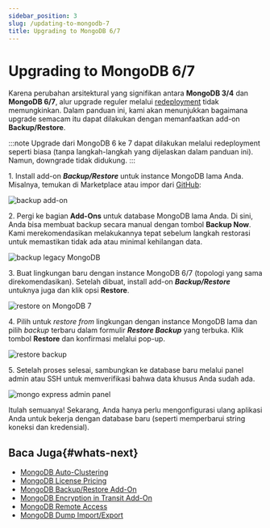 ```yaml
---
sidebar_position: 3
slug: /updating-to-mongodb-7
title: Upgrading to MongoDB 6/7
---
```

# Upgrading to MongoDB 6/7

Karena perubahan arsitektural yang signifikan antara **MongoDB 3/4** dan **MongoDB 6/7**, alur upgrade reguler melalui [redeployment](<https://docs.dewacloud.com/docs/container-redeploy/>) tidak memungkinkan. Dalam panduan ini, kami akan menunjukkan bagaimana upgrade semacam itu dapat dilakukan dengan memanfaatkan add-on **Backup/Restore**.

:::note
Upgrade dari MongoDB 6 ke 7 dapat dilakukan melalui redeployment seperti biasa (tanpa langkah-langkah yang dijelaskan dalam panduan ini). Namun, downgrade tidak didukung.
:::

1\. Install add-on _**Backup/Restore**_ untuk instance MongoDB lama Anda. Misalnya, temukan di Marketplace atau impor dari [GitHub](<https://github.com/jelastic-jps/database-backup-addon>):

<img src="https://assets.dewacloud.com/dewacloud-docs/databases/mongodb/upgrading-mongodb/upgrade-mongodb-1.png" alt="backup add-on" max-width="100%"/>

2\. Pergi ke bagian **Add-Ons** untuk database MongoDB lama Anda. Di sini, Anda bisa membuat backup secara manual dengan tombol **Backup Now**. Kami merekomendasikan melakukannya tepat sebelum langkah restorasi untuk memastikan tidak ada atau minimal kehilangan data.

<img src="https://assets.dewacloud.com/dewacloud-docs/databases/mongodb/upgrading-mongodb/upgrade-mongodb-2.png" alt="backup legacy MongoDB" max-width="100%"/>

3\. Buat lingkungan baru dengan instance MongoDB 6/7 (topologi yang sama direkomendasikan). Setelah dibuat, install add-on _**Backup/Restore**_ untuknya juga dan klik opsi **Restore**.

<img src="https://assets.dewacloud.com/dewacloud-docs/databases/mongodb/upgrading-mongodb/upgrade-mongodb-3.png" alt="restore on MongoDB 7" max-width="100%"/>

4\. Pilih untuk _restore from_ lingkungan dengan instance MongoDB lama dan pilih _backup_ terbaru dalam formulir _**Restore Backup**_ yang terbuka. Klik tombol **Restore** dan konfirmasi melalui pop-up.

<img src="https://assets.dewacloud.com/dewacloud-docs/databases/mongodb/upgrading-mongodb/upgrade-mongodb-4.png" alt="restore backup" max-width="100%"/>

5\. Setelah proses selesai, sambungkan ke database baru melalui panel admin atau SSH untuk memverifikasi bahwa data khusus Anda sudah ada.

<img src="https://assets.dewacloud.com/dewacloud-docs/databases/mongodb/upgrading-mongodb/upgrade-mongodb-5.png" alt="mongo express admin panel" max-width="100%"/>

Itulah semuanya! Sekarang, Anda hanya perlu mengonfigurasi ulang aplikasi Anda untuk bekerja dengan database baru (seperti memperbarui string koneksi dan kredensial).

## Baca Juga{#whats-next}

  * [MongoDB Auto-Clustering](<https://docs.dewacloud.com/docs/mongodb-auto-clustering/>)
  * [MongoDB License Pricing](<https://docs.dewacloud.com/docs/mongodb-license/>)
  * [MongoDB Backup/Restore Add-On](<https://docs.dewacloud.com/docs/mongodb-backup-restore-addon/>)
  * [MongoDB Encryption in Transit Add-On](<https://docs.dewacloud.com/docs/mongodb-ssl-addon/>)
  * [MongoDB Remote Access](<https://docs.dewacloud.com/docs/remote-access-to-mongodb/>)
  * [MongoDB Dump Import/Export](<https://docs.dewacloud.com/docs/dump-import-export-to-mongodb/>)
